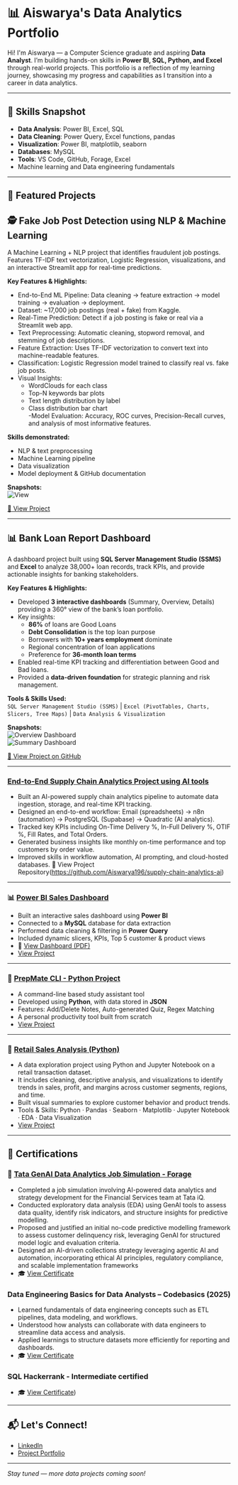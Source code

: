 # 📊 Aiswarya's Data Analytics Portfolio

Hi! I'm Aiswarya — a Computer Science graduate and aspiring **Data Analyst**. I’m building hands-on skills in **Power BI, SQL, Python, and Excel** through real-world projects. This portfolio is a reflection of my learning journey, showcasing my progress and capabilities as I transition into a career in data analytics.

---

## 🧠 Skills Snapshot

- **Data Analysis**: Power BI, Excel, SQL
- **Data Cleaning**: Power Query, Excel functions, pandas
- **Visualization**: Power BI, matplotlib, seaborn
- **Databases**: MySQL
- **Tools**: VS Code, GitHub, Forage, Excel
- Machine learning and Data engineering fundamentals

---

## 📌 Featured Projects

## 🕵️ Fake Job Post Detection using NLP & Machine Learning
A Machine Learning + NLP project that identifies fraudulent job postings. Features TF-IDF text vectorization, Logistic Regression, visualizations, and an interactive Streamlit app for real-time predictions.

**Key Features & Highlights:** 
- End-to-End ML Pipeline: Data cleaning → feature extraction → model training → evaluation → deployment.
- Dataset: ~17,000 job postings (real + fake) from Kaggle.
- Real-Time Prediction: Detect if a job posting is fake or real via a Streamlit web app.
- Text Preprocessing: Automatic cleaning, stopword removal, and stemming of job descriptions.
- Feature Extraction: Uses TF-IDF vectorization to convert text into machine-readable features.
- Classification: Logistic Regression model trained to classify real vs. fake job posts.
- Visual Insights:
    - WordClouds for each class
    - Top-N keywords bar plots
    - Text length distribution by label
    - Class distribution bar chart  
-Model Evaluation: Accuracy, ROC curves, Precision-Recall curves, and analysis of most informative features.

**Skills demonstrated:**
- NLP & text preprocessing
- Machine Learning pipeline
- Data visualization
- Model deployment & GitHub documentation

**Snapshots:**  
![View](Screenshot_fake_job_post.PNG)  


[🔗 View Project](https://github.com/Aiswarya196/fake-job-post-detection.git)

---

## 📊 Bank Loan Report Dashboard
A dashboard project built using **SQL Server Management Studio (SSMS)** and **Excel** to analyze 38,000+ loan records, track KPIs, and provide actionable insights for banking stakeholders.

**Key Features & Highlights:**  
- Developed **3 interactive dashboards** (Summary, Overview, Details) providing a 360° view of the bank’s loan portfolio.  
- Key insights:
  - **86%** of loans are Good Loans
  - **Debt Consolidation** is the top loan purpose
  - Borrowers with **10+ years employment** dominate
  - Regional concentration of loan applications
  - Preference for **36-month loan terms**
- Enabled real-time KPI tracking and differentiation between Good and Bad loans.  
- Provided a **data-driven foundation** for strategic planning and risk management.

**Tools & Skills Used:**  
`SQL Server Management Studio (SSMS)` | `Excel (PivotTables, Charts, Slicers, Tree Maps)` | `Data Analysis & Visualization`

**Snapshots:**  
![Overview Dashboard]([Dashboard_screenshots/OVERVIEW_DASHBOARD.png](https://github.com/Aiswarya196/Bank_Loan_Report_Dashboards/blob/main/Dashboard%20screenshots/OVERVIEW%20DASHBOARD.png))  
![Summary Dashboard]([Dashboard_screenshots/SUMMARY_DASHBOARD.png](https://github.com/Aiswarya196/Bank_Loan_Report_Dashboards/blob/main/Dashboard%20screenshots/SUMMARY%20DASHBOARD.png))

[🔗 View Project on GitHub](https://github.com/Aiswarya196/Bank_Loan_Report_Dashboards.git)

---

### [End-to-End Supply Chain Analytics Project using AI tools](https://github.com/Aiswarya196/supply-chain-analytics-ai)
- Built an AI-powered supply chain analytics pipeline to automate data ingestion, storage, and real-time KPI tracking.
- Designed an end-to-end workflow: Email (spreadsheets) → n8n (automation) → PostgreSQL (Supabase) → Quadratic (AI analytics).
- Tracked key KPIs including On-Time Delivery %, In-Full Delivery %, OTIF %, Fill Rates, and Total Orders.
- Generated business insights like monthly on-time performance and top customers by order value.
- Improved skills in workflow automation, AI prompting, and cloud-hosted databases.
🔗 View Project Repository(https://github.com/Aiswarya196/supply-chain-analytics-ai)

---

### 📊 [Power BI Sales Dashboard](https://github.com/Aiswarya196/PowerBI-Sales-Dashboard)
- Built an interactive sales dashboard using **Power BI**
- Connected to a **MySQL** database for data extraction
- Performed data cleaning & filtering in **Power Query**
- Included dynamic slicers, KPIs, Top 5 customer & product views
- 📄 [View Dashboard (PDF)](https://github.com/Aiswarya196/PowerBI-Sales-Dashboard/blob/main/dashboard-preview.pdf)
- [View Project](https://github.com/Aiswarya196/PowerBI-Sales-Dashboard)

---

### 🧠 [PrepMate CLI - Python Project](https://github.com/Aiswarya196/PrepMate-CLI)
- A command-line based study assistant tool
- Developed using **Python**, with data stored in **JSON**
- Features: Add/Delete Notes, Auto-generated Quiz, Regex Matching
- A personal productivity tool built from scratch
- [View Project](https://github.com/Aiswarya196/PrepMate-CLI)

---

### 🧾 [Retail Sales Analysis (Python)](https://github.com/Aiswarya196?tab=repositories&q=retail&type=&language=&sort=)
- A data exploration project using Python and Jupyter Notebook on a retail transaction dataset.
- It includes cleaning, descriptive analysis, and visualizations to identify trends in sales, profit, and margins across customer segments, regions, and time.
- Built visual summaries to explore customer behavior and product trends.
- Tools & Skills: Python · Pandas · Seaborn · Matplotlib · Jupyter Notebook · EDA · Data Visualization
- [View Project](https://github.com/Aiswarya196?tab=repositories&q=retail&type=&language=&sort=)

---

## 📌 Certifications

### 🧪 [Tata GenAI Data Analytics Job Simulation  - Forage](https://www.theforage.com/)
- Completed a job simulation involving AI-powered data analytics and strategy development for the Financial Services team at Tata iQ.
- Conducted exploratory data analysis (EDA) using GenAI tools to assess data quality, identify risk indicators, and structure insights for predictive modelling.
- Proposed and justified an initial no-code predictive modelling framework to assess customer delinquency risk, leveraging GenAI for structured model logic and evaluation criteria.
- Designed an AI-driven collections strategy leveraging agentic AI and automation, incorporating ethical AI principles, regulatory compliance, and scalable implementation frameworks
- 🎓 [View Certificate](./TATA_GENAI_Certificate.pdf)

### Data Engineering Basics for Data Analysts – Codebasics (2025)
- Learned fundamentals of data engineering concepts such as ETL pipelines, data modeling, and workflows.
- Understood how analysts can collaborate with data engineers to streamline data access and analysis.
- Applied learnings to structure datasets more efficiently for reporting and dashboards.
- 🎓 [View Certificate](https://github.com/Aiswarya196/project-portfolio/blob/main/Certificate.pdf)

### SQL Hackerrank - Intermediate certified
- 🎓 [View Certificate](https://github.com/Aiswarya196/project-portfolio/blob/main/HackerRank%20SQL(Intermediate)%20certificate.png))
---

## 📬 Let's Connect!

- [LinkedIn](https://www.linkedin.com/in/aiswarya-pv-4a429b1b7)
- [Project Portfolio](https://github.com/Aiswarya196/project-portfolio)

---

_Stay tuned — more data projects coming soon!_



